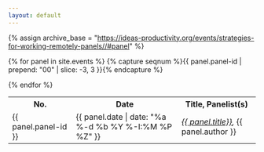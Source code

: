 ```yaml
---
layout: default
---
```

{% assign archive_base = "https://ideas-productivity.org/events/strategies-for-working-remotely-panels//#panel" %}
<table>
  <tr>
    <th>No.</th>
    <th>Date</th>
    <th>Title, Panelist(s)</th>
  </tr>

{% for panel in site.events %}
  {% capture seqnum %}{{ panel.panel-id | prepend: "00" | slice: -3, 3 }}{% endcapture %}
  <tr>
    <td>{{ panel.panel-id }}</td>
    <td>{{ panel.date | date: "%a %-d %b %Y %-I:%M %P %Z" }}</td>
    <td><em><a href="{{ archive_base }}{{ seqnum }}">{{ panel.title}}</a>,</em> 
	  {{ panel.author }}
    </td>
  </tr>
{% endfor %}
</table>
